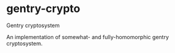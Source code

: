# gentry-crypto
Gentry cryptosystem

An implementation of somewhat- and fully-homomorphic gentry cryptosystem.
